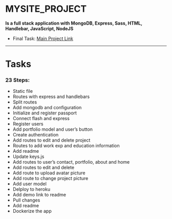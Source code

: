 # MYSITE_PROJECT

****Is a full stack application with MongoDB, Express, Sass, HTML, Handlebar, JavaScript, NodeJS****
- Final Task: [Main Project Link]( https://github.com/itistheshortcut/mysite_JSClub.git) 
___

# Tasks

### 23 Steps:

- Static file
- Routes with express and handlebars
- Split routes
- Add mongodb and configuration
- Initialize and register passport
- Connect flash and express
- Register users
- Add portfolio model and user’s button
- Create authentication
- Add routes to edit and delete project
- Routes to add work exp and education information
- Add readme
- Update keys.js
- Add routes to user’s contact, portfolio, about and home 
- Add routes to edit and delete
- Add route to upload avatar picture
- Add route to change project picture
- Add user model 
- Delploy to heroku
- Add demo link to readme
- Pull changes
- Add readme
- Dockerize the app


